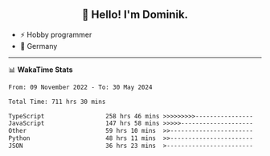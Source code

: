 <h2 align="center">👋 Hello! I'm Dominik.</h2>

- ⚡ Hobby programmer
- 📍 Germany

---
📊 **WakaTime Stats**
<!--START_SECTION:waka-->

```txt
From: 09 November 2022 - To: 30 May 2024

Total Time: 711 hrs 30 mins

TypeScript                 258 hrs 46 mins >>>>>>>>>----------------   36.37 %
JavaScript                 147 hrs 58 mins >>>>>--------------------   20.80 %
Other                      59 hrs 10 mins  >>-----------------------   08.32 %
Python                     48 hrs 11 mins  >>-----------------------   06.77 %
JSON                       36 hrs 23 mins  >------------------------   05.11 %
```

<!--END_SECTION:waka-->
